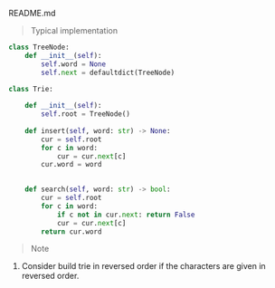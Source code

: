 README.md
> Typical implementation  
```python  
class TreeNode:  
    def __init__(self):  
        self.word = None  
        self.next = defaultdict(TreeNode)  
          
class Trie:  

    def __init__(self):  
        self.root = TreeNode()  
          
    def insert(self, word: str) -> None:  
        cur = self.root  
        for c in word:  
            cur = cur.next[c]  
        cur.word = word  
          

    def search(self, word: str) -> bool:  
        cur = self.root  
        for c in word:  
            if c not in cur.next: return False  
            cur = cur.next[c]  
        return cur.word  
```  

> Note  

1. Consider build trie in reversed order if the characters are given in reversed order.

